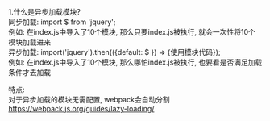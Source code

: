 1.什么是异步加载模块?  
同步加载: import $ from 'jquery';  
例如: 在index.js中导入了10个模块, 那么只要index.js被执行, 就会一次性将10个模块加载进来   
异步加载: import('jquery').then(({default: $ }) => {使用模块代码});  
例如: 在index.js中导入了10个模块, 那么哪怕index.js被执行, 也要看是否满足加载条件才去加载  

特点:  
对于异步加载的模块无需配置, webpack会自动分割  
https://webpack.js.org/guides/lazy-loading/  